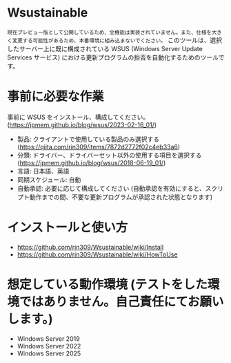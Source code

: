 # Wsustainable
`現在プレビュー版として公開しているため、全機能は実装されていません。また、仕様を大きく変更する可能性があるため、本番環境に組み込まないでください。`
このツールは、選択したサーバー上に既に構成されている WSUS (Windows Server Update Services サービス) における更新プログラムの拒否を自動化するためのツールです。

# 事前に必要な作業
事前に WSUS をインストール、構成してください。(https://jpmem.github.io/blog/wsus/2023-02-16_01/)

- 製品: クライアントで使用している製品のみ選択する (https://qiita.com/rin309/items/7872d2772f02c4eb33a6)
- 分類: ドライバー、ドライバーセット以外の使用する項目を選択する (https://jpmem.github.io/blog/wsus/2018-06-19_01/)
- 言語: 日本語、英語
- 同期スケジュール: 自動
- 自動承認: 必要に応じて構成してください (自動承認を有効にすると、スクリプト動作までの間、不要な更新プログラムが承認された状態となります)

# インストールと使い方
- https://github.com/rin309/Wsustainable/wiki/Install
- https://github.com/rin309/Wsustainable/wiki/HowToUse

# 想定している動作環境 (テストをした環境ではありません。自己責任にてお願いします。)
- Windows Server 2019
- Windows Server 2022
- Windows Server 2025
